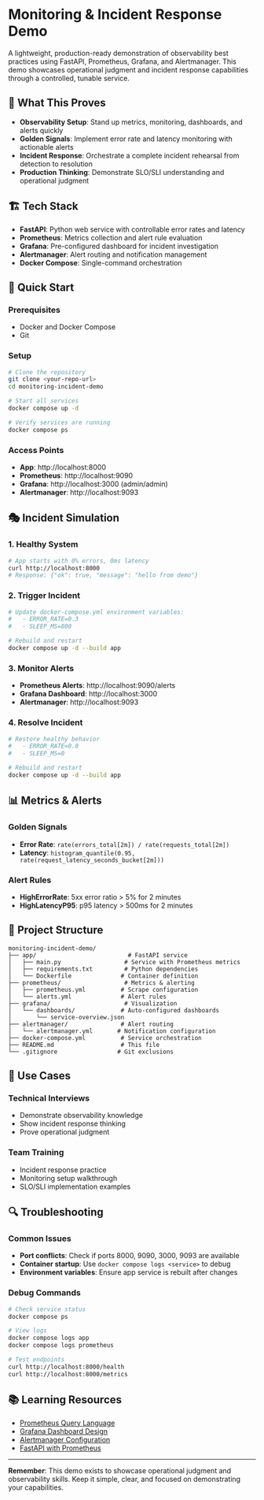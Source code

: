 # Monitoring & Incident Response Demo

A lightweight, production-ready demonstration of observability best practices using FastAPI, Prometheus, Grafana, and Alertmanager. This demo showcases operational judgment and incident response capabilities through a controlled, tunable service.

## 🎯 What This Proves

- **Observability Setup**: Stand up metrics, monitoring, dashboards, and alerts quickly
- **Golden Signals**: Implement error rate and latency monitoring with actionable alerts
- **Incident Response**: Orchestrate a complete incident rehearsal from detection to resolution
- **Production Thinking**: Demonstrate SLO/SLI understanding and operational judgment

## 🏗️ Tech Stack

- **FastAPI**: Python web service with controllable error rates and latency
- **Prometheus**: Metrics collection and alert rule evaluation
- **Grafana**: Pre-configured dashboard for incident investigation
- **Alertmanager**: Alert routing and notification management
- **Docker Compose**: Single-command orchestration

## 🚀 Quick Start

### Prerequisites
- Docker and Docker Compose
- Git

### Setup
```bash
# Clone the repository
git clone <your-repo-url>
cd monitoring-incident-demo

# Start all services
docker compose up -d

# Verify services are running
docker compose ps
```

### Access Points
- **App**: http://localhost:8000
- **Prometheus**: http://localhost:9090
- **Grafana**: http://localhost:3000 (admin/admin)
- **Alertmanager**: http://localhost:9093

## 🎭 Incident Simulation

### 1. Healthy System
```bash
# App starts with 0% errors, 0ms latency
curl http://localhost:8000
# Response: {"ok": true, "message": "hello from demo"}
```

### 2. Trigger Incident
```bash
# Update docker-compose.yml environment variables:
#   - ERROR_RATE=0.3
#   - SLEEP_MS=800

# Rebuild and restart
docker compose up -d --build app
```

### 3. Monitor Alerts
- **Prometheus Alerts**: http://localhost:9090/alerts
- **Grafana Dashboard**: http://localhost:3000
- **Alertmanager**: http://localhost:9093

### 4. Resolve Incident
```bash
# Restore healthy behavior
#   - ERROR_RATE=0.0
#   - SLEEP_MS=0

# Rebuild and restart
docker compose up -d --build app
```

## 📊 Metrics & Alerts

### Golden Signals
- **Error Rate**: `rate(errors_total[2m]) / rate(requests_total[2m])`
- **Latency**: `histogram_quantile(0.95, rate(request_latency_seconds_bucket[2m]))`

### Alert Rules
- **HighErrorRate**: 5xx error ratio > 5% for 2 minutes
- **HighLatencyP95**: p95 latency > 500ms for 2 minutes

## 📁 Project Structure

```
monitoring-incident-demo/
├── app/                          # FastAPI service
│   ├── main.py                  # Service with Prometheus metrics
│   ├── requirements.txt         # Python dependencies
│   └── Dockerfile              # Container definition
├── prometheus/                  # Metrics & alerting
│   ├── prometheus.yml          # Scrape configuration
│   └── alerts.yml              # Alert rules
├── grafana/                     # Visualization
│   └── dashboards/             # Auto-configured dashboards
│       └── service-overview.json
├── alertmanager/               # Alert routing
│   └── alertmanager.yml       # Notification configuration
├── docker-compose.yml          # Service orchestration
├── README.md                   # This file
└── .gitignore                 # Git exclusions
```

## 🎯 Use Cases

### Technical Interviews
- Demonstrate observability knowledge
- Show incident response thinking
- Prove operational judgment

### Team Training
- Incident response practice
- Monitoring setup walkthrough
- SLO/SLI implementation examples

## 🔍 Troubleshooting

### Common Issues
- **Port conflicts**: Check if ports 8000, 9090, 3000, 9093 are available
- **Container startup**: Use `docker compose logs <service>` to debug
- **Environment variables**: Ensure app service is rebuilt after changes

### Debug Commands
```bash
# Check service status
docker compose ps

# View logs
docker compose logs app
docker compose logs prometheus

# Test endpoints
curl http://localhost:8000/health
curl http://localhost:8000/metrics
```

## 📚 Learning Resources

- [Prometheus Query Language](https://prometheus.io/docs/prometheus/latest/querying/)
- [Grafana Dashboard Design](https://grafana.com/docs/grafana/latest/dashboards/)
- [Alertmanager Configuration](https://prometheus.io/docs/alerting/latest/configuration/)
- [FastAPI with Prometheus](https://fastapi.tiangolo.com/)

---

**Remember**: This demo exists to showcase operational judgment and observability skills. Keep it simple, clear, and focused on demonstrating your capabilities.